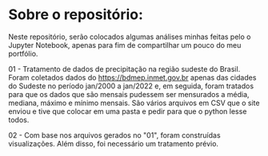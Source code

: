 # Sobre o repositório:

Neste repositório, serão colocados algumas análises minhas feitas pelo o Jupyter Notebook, apenas para fim de compartilhar um pouco do meu portfólio.


01 - Tratamento de dados de precipitação na região sudeste do Brasil. Foram coletados dados do https://bdmep.inmet.gov.br apenas das cidades do Sudeste no período jan/2000 a jan/2022 e, em seguida, foram tratados para que os dados que são mensais pudessem ser mensurados a média, mediana, máximo e mínimo mensais. São vários arquivos em CSV que o site enviou e tive que colocar em uma pasta e pedir para que o python lesse todos.


02 - Com base nos arquivos gerados no "01", foram construídas visualizações. Além disso, foi necessário um tratamento prévio.
